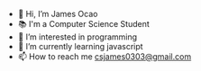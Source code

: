- 👋 Hi, I’m James Ocao
- 📚 I'm a Computer Science Student
- 👀 I’m interested in programming
- 🌱 I’m currently learning javascript
- 📫 How to reach me csjames0303@gmail.com

<!---
csjames03/csjames03 is a ✨ special ✨ repository because its `README.md` (this file) appears on your GitHub profile.
You can click the Preview link to take a look at your changes.
--->
